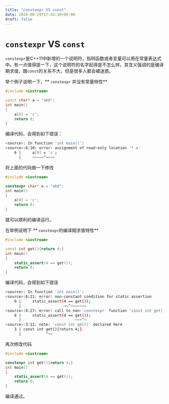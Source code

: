 ```yaml
---
title: "constexpr VS const"
date: 2020-08-29T17:43:10+08:00
draft: false
---
```


# `constexpr` VS `const`

`constexpr`是C++11中新增的一个说明符，指明函数或者变量可以用在常量表达式中。有一点值得提一下，这个说明符的名字起得是不怎么样。其含义强调的是编译期求值，跟`const`的关系不大，但是很多人都会被迷惑。

举个例子说明一下，** `constexpr` 并没有常量特性**

```C++
#include <iostream>

const char* a = "abd";
int main()
{
    a[0] = 'c';
    return 0;
}
```

编译代码，会得到如下错误：

```bash
<source>: In function 'int main()':
<source>:6:10: error: assignment of read-only location '* a'
    6 |     a[0] = 'c';
      |     ~~~~~^~~~~
```



将上面的代码做一下修改

```c++
#include <iostream>

constexpr char* a = "abd";
int main()
{
    a[0] = 'c';
    return 0;
}
```

就可以顺利的编译运行。

在举例说明下 ** `constexpr`的编译期求值特性**

```C++
#include <iostream>

const int get(){return 4;}
int main()
{
    static_assert(4 == get());
    return 0;
}
```



编译代码，会得到如下错误

```bash
<source>: In function 'int main()':
<source>:6:21: error: non-constant condition for static assertion
    6 |     static_assert(4 == get());
      |                   ~~^~~~~~~~
<source>:6:27: error: call to non-'constexpr' function 'const int get()'
    6 |     static_assert(4 == get());
      |                        ~~~^~
<source>:3:11: note: 'const int get()' declared here
    3 | const int get(){return 4;}
      |           ^~~
```



再次修改代码

```c++
#include <iostream>

constexpr int get(){return 4;}
int main()
{
    static_assert(4 == get());
    return 0;
}
```

编译通过。